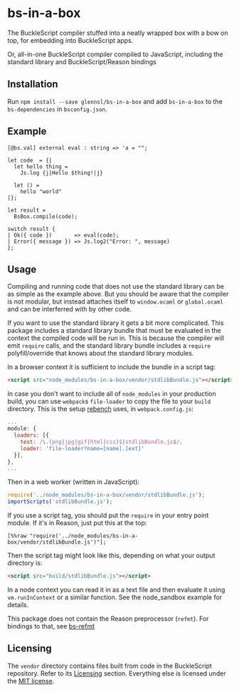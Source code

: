 
# bs-in-a-box

The BuckleScript compiler stuffed into a neatly wrapped box with a bow on top, for embedding into BuckleScript apps.

Or, all-in-one BuckleScript compiler compiled to JavaScript, including the standard library and BuckleScript/Reason bindings

## Installation

Run `npm install --save glennsl/bs-in-a-box` and add `bs-in-a-box` to the `bs-dependencies` in `bsconfig.json`. 

## Example

```reason
[@bs.val] external eval : string => 'a = "";

let code  = {|
  let hello thing =
    Js.log {j|Hello $thing!|j}

  let () =
    hello "world"
|};

let result =
  BsBox.compile(code);

switch result {
| Ok({ code })       => eval(code);
| Error({ message }) => Js.log2("Error: ", message)
};
```

## Usage

Compiling and running code that does not use the standard library can be as simple as the example above. But you should
be aware that the compiler is not modular, but instead attaches itself to `window.ocaml` or `global.ocaml` and can be
interferred with by other code.

If you want to use the standard library it gets a bit more complicated. This package includes a standard library bundle
that must be evaluated in the context the compiled code will be run in. This is because the compiler will emit `require`
calls, and the standard library bundle includes a `require` polyfill/override that knows about the standard library
modules.

In a browser context it is sufficient to include the bundle in a script tag:

```html
<script src="node_modules/bs-in-a-box/vendor/stdlibBundle.js"></script>
```

In case you don't want to include all of `node_modules` in your production build, you can use `webpack`s `file-loader` to
copy the file to your `build` directory. This is the setup [rebench](https://github.com/rebench/rebench.github.io) uses,
in `webpack.config.js`:

```javascript
...
module: {
  loaders: [{
    test: /\.(png|jpg|gif|html|css)$|stdlibBundle.js$/,
    loader: 'file-loader?name=[name].[ext]'
  }],
},
...
```

Then in a web worker (written in JavaScript):

```javascript
require('../node_modules/bs-in-a-box/vendor/stdlibBundle.js');
importScripts('stdlibBundle.js');
```

If you use a script tag, you should put the `require` in your entry point module. If it's in Reason, just put this at the top:

```reason
[%%raw "require('../node_modules/bs-in-a-box/vendor/stdlibBundle.js')"];
```

Then the script tag might look like this, depending on what your output directory is:

```html
<script src="build/stdlibBundle.js"></script>
```

In a node context you can read it in as a text file and then evaluate it using `vm.runInContext` or a similar function. See
the node_sandbox example for details.

This package does not contain the Reason preprocessor (`refmt`). For bindings to that, see [bs-refmt](https://github.com/glennsl/bs-refmt)

## Licensing

The `vendor` directory contains files built from code in the BuckleScript repository. Refer to its [Licensing](https://github.com/BuckleScript/bucklescript#licensing) section. Everything else is licensed under the [MIT license](LICENSE).
